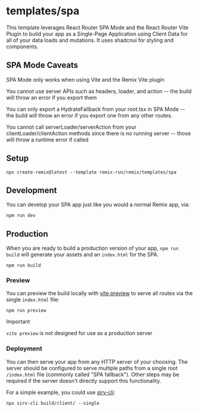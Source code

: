 # templates/spa

This template leverages React Router SPA Mode and the React Router Vite Plugin to build your app as a Single-Page Application using Client Data for all of your data loads and mutations. It uses shadcnui for styling and components.

## SPA Mode Caveats

SPA Mode only works when using Vite and the Remix Vite plugin

You cannot use server APIs such as headers, loader, and action -- the build will throw an error if you export them

You can only export a HydrateFallback from your root.tsx in SPA Mode -- the build will throw an error if you export one from any other routes.

You cannot call serverLoader/serverAction from your clientLoader/clientAction methods since there is no running server -- those will throw a runtime error if called

## Setup

```shellscript
npx create-remix@latest --template remix-run/remix/templates/spa
```

## Development

You can develop your SPA app just like you would a normal Remix app, via:

```shellscript
npm run dev
```

## Production

When you are ready to build a production version of your app, `npm run build` will generate your assets and an `index.html` for the SPA.

```shellscript
npm run build
```

### Preview

You can preview the build locally with [vite preview](https://vitejs.dev/guide/cli#vite-preview) to serve all routes via the single `index.html` file:

```shellscript
npm run preview
```

> [!IMPORTANT]
>
> `vite preview` is not designed for use as a production server

### Deployment

You can then serve your app from any HTTP server of your choosing. The server should be configured to serve multiple paths from a single root `/index.html` file (commonly called "SPA fallback"). Other steps may be required if the server doesn't directly support this functionality.

For a simple example, you could use [sirv-cli](https://www.npmjs.com/package/sirv-cli):

```shellscript
npx sirv-cli build/client/ --single
```

